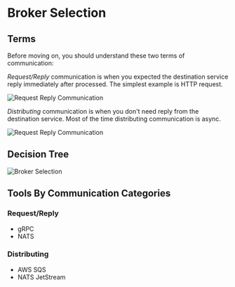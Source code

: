 # Broker Selection

## Terms

Before moving on, you should understand these two terms of communication:

*Request/Reply* communication is when you expected the destination service
reply immediately after processed. The simplest example is HTTP request.

![Request Reply Communication](https://www.plantuml.com/plantuml/proxy?src=https://raw.githubusercontent.com/C0D1UM/technical-standard/main/micro-services/broker-selection/distributing-communication.plantuml)

*Distributing* communication is when you don't need reply from the
destination service. Most of the time distributing communication is async.

![Request Reply Communication](https://www.plantuml.com/plantuml/proxy?src=https://raw.githubusercontent.com/C0D1UM/technical-standard/main/micro-services/broker-selection/request-reply-communication.plantuml)

## Decision Tree

![Broker Selection](https://www.plantuml.com/plantuml/proxy?src=https://raw.githubusercontent.com/C0D1UM/technical-standard/main/micro-services/broker-selection/decision-making.plantuml)

## Tools By Communication Categories

### Request/Reply

- gRPC
- NATS

### Distributing

- AWS SQS
- NATS JetStream

